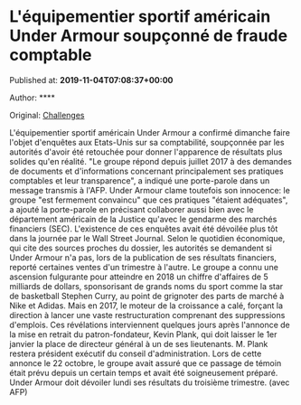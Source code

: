 
# L'équipementier sportif américain Under Armour soupçonné de fraude comptable

Published at: **2019-11-04T07:08:37+00:00**

Author: ****

Original: [Challenges](https://www.challenges.fr/entreprise/l-equipementier-sportif-americain-under-armour-soupconne-de-fraude-comptable_683016)

L'équipementier sportif américain Under Armour a confirmé dimanche faire l'objet d'enquêtes aux Etats-Unis sur sa comptabilité, soupçonnée par les autorités d'avoir été retouchée pour donner l'apparence de résultats plus solides qu'en réalité.
"Le groupe répond depuis juillet 2017 à des demandes de documents et d'informations concernant principalement ses pratiques comptables et leur transparence", a indiqué une porte-parole dans un message transmis à l'AFP.
Under Armour clame toutefois son innocence: le groupe "est fermement convaincu" que ces pratiques "étaient adéquates", a ajouté la porte-parole en précisant collaborer aussi bien avec le département américain de la Justice qu'avec le gendarme des marchés financiers (SEC).
L'existence de ces enquêtes avait été dévoilée plus tôt dans la journée par le Wall Street Journal.
Selon le quotidien économique, qui cite des sources proches du dossier, les autorités se demandent si Under Armour n'a pas, lors de la publication de ses résultats financiers, reporté certaines ventes d'un trimestre à l'autre.
Le groupe a connu une ascension fulgurante pour atteindre en 2018 un chiffre d'affaires de 5 milliards de dollars, sponsorisant de grands noms du sport comme la star de basketball Stephen Curry, au point de grignoter des parts de marché à Nike et Adidas.
Mais en 2017, le moteur de la croissance a calé, forçant la direction à lancer une vaste restructuration comprenant des suppressions d'emplois.
Ces révélations interviennent quelques jours après l'annonce de la mise en retrait du patron-fondateur, Kevin Plank, qui doit laisser le 1er janvier la place de directeur général à un de ses lieutenants. M. Plank restera président exécutif du conseil d'administration.
Lors de cette annonce le 22 octobre, le groupe avait assuré que ce passage de témoin était prévu depuis un certain temps et avait été soigneusement préparé.
Under Armour doit dévoiler lundi ses résultats du troisième trimestre.
(avec AFP)
